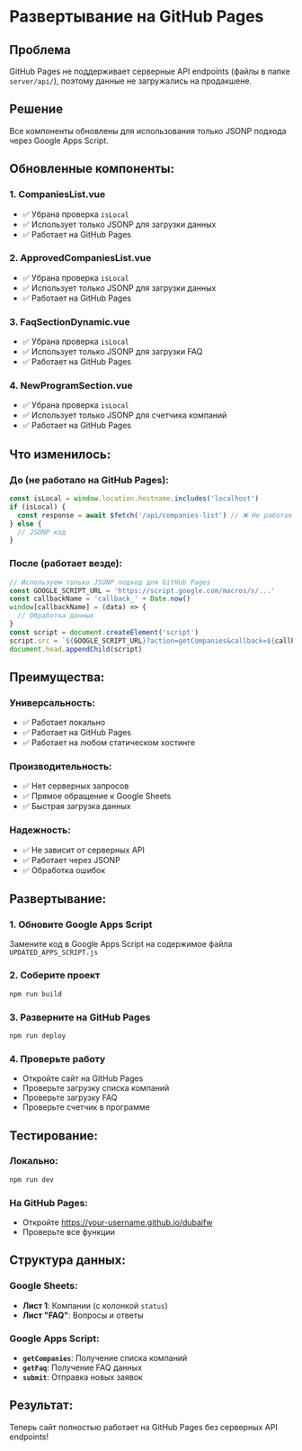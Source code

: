 # Развертывание на GitHub Pages

## Проблема
GitHub Pages не поддерживает серверные API endpoints (файлы в папке `server/api/`), поэтому данные не загружались на продакшене.

## Решение
Все компоненты обновлены для использования только JSONP подхода через Google Apps Script.

## Обновленные компоненты:

### 1. **CompaniesList.vue**
- ✅ Убрана проверка `isLocal`
- ✅ Использует только JSONP для загрузки данных
- ✅ Работает на GitHub Pages

### 2. **ApprovedCompaniesList.vue**
- ✅ Убрана проверка `isLocal`
- ✅ Использует только JSONP для загрузки данных
- ✅ Работает на GitHub Pages

### 3. **FaqSectionDynamic.vue**
- ✅ Убрана проверка `isLocal`
- ✅ Использует только JSONP для загрузки FAQ
- ✅ Работает на GitHub Pages

### 4. **NewProgramSection.vue**
- ✅ Убрана проверка `isLocal`
- ✅ Использует только JSONP для счетчика компаний
- ✅ Работает на GitHub Pages

## Что изменилось:

### **До (не работало на GitHub Pages):**
```javascript
const isLocal = window.location.hostname.includes('localhost')
if (isLocal) {
  const response = await $fetch('/api/companies-list') // ❌ Не работает на GitHub Pages
} else {
  // JSONP код
}
```

### **После (работает везде):**
```javascript
// Используем только JSONP подход для GitHub Pages
const GOOGLE_SCRIPT_URL = 'https://script.google.com/macros/s/...'
const callbackName = 'callback_' + Date.now()
window[callbackName] = (data) => {
  // Обработка данных
}
const script = document.createElement('script')
script.src = `${GOOGLE_SCRIPT_URL}?action=getCompanies&callback=${callbackName}`
document.head.appendChild(script)
```

## Преимущества:

### **Универсальность:**
- ✅ Работает локально
- ✅ Работает на GitHub Pages
- ✅ Работает на любом статическом хостинге

### **Производительность:**
- ✅ Нет серверных запросов
- ✅ Прямое обращение к Google Sheets
- ✅ Быстрая загрузка данных

### **Надежность:**
- ✅ Не зависит от серверных API
- ✅ Работает через JSONP
- ✅ Обработка ошибок

## Развертывание:

### 1. **Обновите Google Apps Script**
Замените код в Google Apps Script на содержимое файла `UPDATED_APPS_SCRIPT.js`

### 2. **Соберите проект**
```bash
npm run build
```

### 3. **Разверните на GitHub Pages**
```bash
npm run deploy
```

### 4. **Проверьте работу**
- Откройте сайт на GitHub Pages
- Проверьте загрузку списка компаний
- Проверьте загрузку FAQ
- Проверьте счетчик в программе

## Тестирование:

### **Локально:**
```bash
npm run dev
```

### **На GitHub Pages:**
- Откройте https://your-username.github.io/dubaifw
- Проверьте все функции

## Структура данных:

### **Google Sheets:**
- **Лист 1**: Компании (с колонкой `status`)
- **Лист "FAQ"**: Вопросы и ответы

### **Google Apps Script:**
- **`getCompanies`**: Получение списка компаний
- **`getFaq`**: Получение FAQ данных
- **`submit`**: Отправка новых заявок

## Результат:
Теперь сайт полностью работает на GitHub Pages без серверных API endpoints!
